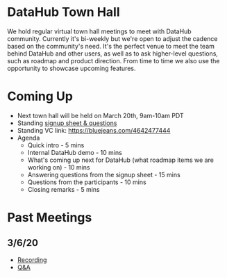 # DataHub Town Hall

We hold regular virtual town hall meetings to meet with DataHub community. 
Currently it's bi-weekly but we're open to adjust the cadence based on the community's need.
It's the perfect venue to meet the team behind DataHub and other users, as well as to ask higher-level questions, such as roadmap and product direction.
From time to time we also use the opportunity to showcase upcoming features.

# Coming Up
- Next town hall will be held on March 20th, 9am-10am PDT
- Standing [signup sheet & questions](https://docs.google.com/spreadsheets/d/1hCTFQZnhYHAPa-DeIfyye4MlwmrY7GF4hBds5pTZJYM/edit) 
- Standing VC link: https://bluejeans.com/4642477444
- Agenda
  * Quick intro - 5 mins
  * Internal DataHub demo - 10 mins
  * What's coming up next for DataHub (what roadmap items we are working on) - 10 mins
  * Answering questions from the signup sheet - 15 mins
  * Questions from the participants - 10 mins
  * Closing remarks - 5 mins

# Past Meetings

## 3/6/20
- [Recording](https://bluejeans.com/s/vULMG)
- [Q&A](https://docs.google.com/document/d/1N_VGqlH9CD-54LBsVlpcK2Cf2Mgmuzq79EvN9qgBqtQ/edit)
